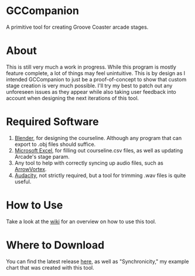 # GCCompanion
A primitive tool for creating Groove Coaster arcade stages.

# About
This is still very much a work in progress. While this program is mostly feature complete, a lot of things may feel unintuitive. This is by design as I intended GCCompanion to just be a proof-of-concept to show that custom stage creation is very much possible. I'll try my best to patch out any unforeseen issues as they appear while also taking user feedback into account when designing the next iterations of this tool.

# Required Software
1. [Blender](https://www.blender.org/download/), for designing the courseline. Although any program that can export to .obj files should suffice.
2. [Microsoft Excel](https://www.microsoft.com/en-us/microsoft-365/excel), for filling out courseline.csv files, as well as updating Arcade's stage param.
3. Any tool to help with correctly syncing up audio files, such as [ArrowVortex](https://arrowvortex.ddrnl.com/).
4. [Audacity](https://www.audacityteam.org/), not strictly required, but a tool for trimming .wav files is quite useful.

# How to Use
Take a look at the [wiki](https://github.com/Yamamoto0773/GCSimulator.App/wiki) for an overview on how to use this tool.

# Where to Download
You can find the latest release [here](https://github.com/itsLevande/GCCompanion/releases), as well as "Synchronicity," my example chart that was created with this tool.
